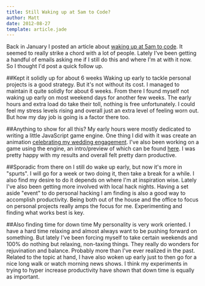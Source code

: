 ```yaml
---
title: Still Waking up at 5am to Code?
author: Matt
date: 2012-08-27
template: article.jade
---
```

Back in January I posted an article about [waking up at 5am to code](/articles/waking-up-at-5am-to-code/). It seemed to really strike a chord with a lot of people. Lately I've been getting a handful of emails asking me if I still do this and where I'm at with it now. So I thought I'd post a quick follow up.

<span class="more"></span>

##Kept it solidly up for about 6 weeks
Waking up early to tackle personal projects is a good strategy. But it's not without its cost. I managed to maintain it quite solidly for about 6 weeks. From there I found myself not waking up early on most weekend days for another few weeks. The early hours and extra load do take their toll, nothing is free unfortunately. I could feel my stress levels rising and overall just an extra level of feeling worn out. But how my day job is going is a factor there too.

##Anything to show for all this?
My early hours were mostly dedicated to writing a little JavaScript game engine. One thing I did with it was create an animation [celebrating my wedding engagement](http://yaysarahandmatt.org). I've also been working on a game using the engine, an intro/preview of which can be found [here](/media/labAdder/index.html). I was pretty happy with my results and overall felt pretty darn productive.

##Sporadic from there on
I still do wake up early, but now it's more in "spurts". I will go for a week or two doing it, then take a break for a while. I also find my desire to do it depends on where I'm at inspiration wise. Lately I've also been getting more involved with local hack nights. Having a set aside "event" to do personal hacking I am finding is also a good way to accomplish productivity. Being both out of the house and the office to focus on personal projects really amps the focus for me. Experimenting and finding what works best is key.

##Also finding time for down time
My personality is very work oriented. I have a hard time relaxing and almost always want to be pushing forward on something. But lately I've been forcing myself to take certain weekends and 100% do nothing but relaxing, non-taxing things. They really do wonders for rejuvination and balance. Probably more than I've ever realized in the past. Related to the topic at hand, I have also woken up early just to then go for a nice long walk or watch morning news shows. I think my experiments in trying to hyper increase productivity have shown that down time is equally as important.</p>

